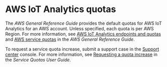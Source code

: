 # AWS IoT Analytics quotas<a name="limits"></a>

 The *AWS General Reference Guide* provides the default quotas for AWS IoT Analytics for an AWS account\. Unless specified, each quota is per AWS Region\. For more information, see [AWS IoT Analytics endpoints and quotas](https://docs.aws.amazon.com/general/latest/gr/iot-analytics.html) and [AWS service quotas](https://docs.aws.amazon.com/general/latest/gr/aws_service_limits.html) in the *AWS General Reference Guide*\.

To request a service quota increase, submit a support case in the [Support center](https://console.aws.amazon.com/support/cases#/create?issueType=service-limit-increase&limitType=service-code-iot) console\. For more information, see [Requesting a quota increase](https://docs.aws.amazon.com/servicequotas/latest/userguide/request-quota-increase.html) in the *Service Quotas User Guide*\.